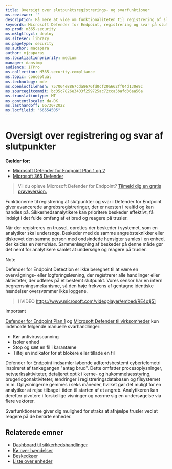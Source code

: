 ```yaml
---
title: Oversigt over slutpunktsregistrerings- og svarfunktioner
ms.reviewer: ''
description: Få mere at vide om funktionaliteten til registrering af slutpunkter og svar i Microsoft Defender for Endpoint
keywords: Microsoft Defender for Endpoint, registrering og svar på slutpunkter, svar, opdagelse, cybersikkerhed, beskyttelse
ms.prod: m365-security
ms.mktglfcycl: deploy
ms.sitesec: library
ms.pagetype: security
ms.author: macapara
author: mjcaparas
ms.localizationpriority: medium
manager: dansimp
audience: ITPro
ms.collection: M365-security-compliance
ms.topic: conceptual
ms.technology: mde
ms.openlocfilehash: 757064e8867cda8676fd0cf20a662ff04d130e9c
ms.sourcegitcommit: bc35c7826e3403f259725ac72cca5bafd36aa56a
ms.translationtype: MT
ms.contentlocale: da-DK
ms.lasthandoff: 06/30/2022
ms.locfileid: "66554505"
---
```

# <a name="overview-of-endpoint-detection-and-response"></a>Oversigt over registrering og svar af slutpunkter

**Gælder for:**
- [Microsoft Defender for Endpoint Plan 1 og 2](defender-endpoint-plan-1-2.md)
- [Microsoft 365 Defender](https://go.microsoft.com/fwlink/?linkid=2118804)

> Vil du opleve Microsoft Defender for Endpoint? [Tilmeld dig en gratis prøveversion.](https://signup.microsoft.com/create-account/signup?products=7f379fee-c4f9-4278-b0a1-e4c8c2fcdf7e&ru=https://aka.ms/MDEp2OpenTrial?ocid=docs-wdatp-exposedapis-abovefoldlink)

Funktionerne til registrering af slutpunkter og svar i Defender for Endpoint giver avancerede angrebsregistreringer, der er næsten i realtid og kan handles på. Sikkerhedsanalytikere kan prioritere beskeder effektivt, få indsigt i det fulde omfang af et brud og reagere på trusler.

Når der registreres en trussel, oprettes der beskeder i systemet, som en analytiker skal undersøge. Beskeder med de samme angrebsteknikker eller tilskrevet den samme person med ondsindede hensigter samles i en enhed, der kaldes en _hændelse_. Sammenlægning af beskeder på denne måde gør det nemt for analytikere samlet at undersøge og reagere på trusler.

> [!NOTE]
> Defender for Endpoint Detection er ikke beregnet til at være en overvågnings- eller logføringsløsning, der registrerer alle handlinger eller aktiviteter, der udføres på et bestemt slutpunkt. Vores sensor har en intern begrænsningsmekanisme, så den høje frekvens af gentagne identiske hændelser oversvømmer ikke loggene.

> [!VIDEO https://www.microsoft.com/videoplayer/embed/RE4o1j5]

> [!IMPORTANT]
> [Defender for Endpoint Plan 1](defender-endpoint-plan-1.md) og [Microsoft Defender til virksomheder](../defender-business/mdb-overview.md) kun indeholde følgende manuelle svarhandlinger:
> - Kør antivirusscanning
> - Isoler enhed
> - Stop og sæt en fil i karantæne
> - Tilføj en indikator for at blokere eller tillade en fil

Defender for Endpoint indsamler løbende adfærdsbestemt cybertelemetri inspireret af tankegangen "antag brud". Dette omfatter procesoplysninger, netværksaktiviteter, detaljeret optik i kerne- og hukommelsesstyring, brugerlogonaktiviteter, ændringer i registreringsdatabasen og filsystemet m.m. Oplysningerne gemmes i seks måneder, hvilket gør det muligt for en analytiker at rejse tilbage i tiden til starten af et angreb. Analytikeren kan derefter pivotere i forskellige visninger og nærme sig en undersøgelse via flere vektorer.

Svarfunktionerne giver dig mulighed for straks at afhjælpe trusler ved at reagere på de berørte enheder.

## <a name="related-topics"></a>Relaterede emner

- [Dashboard til sikkerhedshandlinger](security-operations-dashboard.md)
- [Kø over hændelser](view-incidents-queue.md)
- [Beskedkøer](alerts-queue.md)
- [Liste over enheder](machines-view-overview.md)
